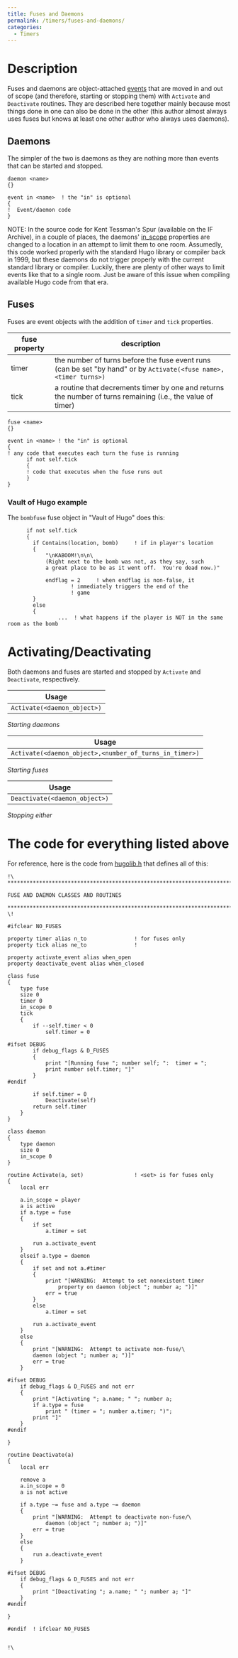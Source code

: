 ```yaml
---
title: Fuses and Daemons
permalink: /timers/fuses-and-daemons/
categories: 
  - Timers
---
```


# Description

Fuses and daemons are object-attached [events](timers/events/) that
are moved in and out of scope (and therefore, starting or stopping them)
with `Activate` and `Deactivate`
routines. They are described here together mainly because most things
done in one can also be done in the other (this author almost always
uses fuses but knows at least one other author who always uses daemons).

## Daemons

The simpler of the two is daemons as they are nothing more than events
that can be started and stopped.

    daemon <name>
    {}

    event in <name>  ! the "in" is optional
    {
    !  Event/daemon code
    }

NOTE:   In the source code for Kent Tessman's Spur (available on the IF Archive), in a couple of places, the daemons' [in_scope](/scope/in_scope/) properties are changed to a location in an attempt to limit them to one room.  Assumedly, this code worked properly with the standard Hugo library or compiler back in 1999, but these daemons do not trigger properly with the current standard library or compiler.  Luckily, there are plenty of other ways to limit events like that to a single room.  Just be aware of this issue when compiling available Hugo code from that era.

## Fuses

Fuses are event objects with the addition of `timer` and `tick`
properties.

| fuse property | description                                                                                                           |
|---------------|-----------------------------------------------------------------------------------------------------------------------|
| timer         | the number of turns before the fuse event runs (can be set "by hand" or by `Activate(<fuse name>, <timer turns>)`     |
| tick          | a routine that decrements timer by one and returns the number of turns remaining (i.e., the value of timer)           |

    fuse <name>
    {}

    event in <name> ! the "in" is optional
    {
    ! any code that executes each turn the fuse is running
          if not self.tick
          {
          ! code that executes when the fuse runs out
          }
    }

### Vault of Hugo example

The `bombfuse` fuse object in "Vault of Hugo" does this:

          if not self.tick
          {
            if Contains(location, bomb)     ! if in player's location
            {
                "\nKABOOM!\n\n\
                (Right next to the bomb was not, as they say, such
                a great place to be as it went off.  You're dead now.)"

                endflag = 2     ! when endflag is non-false, it
                        ! immediately triggers the end of the
                        ! game
            }
            else
            {
                    ...  ! what happens if the player is NOT in the same room as the bomb

# Activating/Deactivating

Both daemons and fuses are started and stopped by `Activate` and
`Deactivate`, respectively.

| Usage                         |
|-------------------------------|
| `Activate(<daemon_object>)` |

*Starting daemons*

| Usage                                                      |
|------------------------------------------------------------|
| `Activate(<daemon_object>,<number_of_turns_in_timer>)` |

*Starting fuses*

| Usage                           |
|---------------------------------|
| `Deactivate(<daemon_object>)` |

*Stopping either*

# The code for everything listed above

For reference, here is the code from [hugolib.h](library/hugolib.h/)
that defines all of this:

    !\
    *****************************************************************************

    FUSE AND DAEMON CLASSES AND ROUTINES

    *****************************************************************************
    \!

    #ifclear NO_FUSES

    property timer alias n_to               ! for fuses only
    property tick alias ne_to               !

    property activate_event alias when_open
    property deactivate_event alias when_closed

    class fuse
    {
        type fuse
        size 0
        timer 0
        in_scope 0
        tick
        {
            if --self.timer < 0
                self.timer = 0

    #ifset DEBUG
            if debug_flags & D_FUSES
            {
                print "[Running fuse "; number self; ":  timer = ";
                print number self.timer; "]"
            }
    #endif

            if self.timer = 0
                Deactivate(self)
            return self.timer
        }
    }

    class daemon
    {
        type daemon
        size 0
        in_scope 0
    }

    routine Activate(a, set)                ! <set> is for fuses only
    {
        local err

        a.in_scope = player
        a is active
        if a.type = fuse
        {
            if set
                a.timer = set

            run a.activate_event
        }
        elseif a.type = daemon
        {
            if set and not a.#timer
            {
                print "[WARNING:  Attempt to set nonexistent timer
                    property on daemon (object "; number a; ")]"
                err = true
            }
            else
                a.timer = set

            run a.activate_event
        }
        else
        {
            print "[WARNING:  Attempt to activate non-fuse/\
            daemon (object "; number a; ")]"
            err = true
        }

    #ifset DEBUG
        if debug_flags & D_FUSES and not err
        {
            print "[Activating "; a.name; " "; number a;
            if a.type = fuse
                print " (timer = "; number a.timer; ")";
            print "]"
        }
    #endif

    }

    routine Deactivate(a)
    {
        local err

        remove a
        a.in_scope = 0
        a is not active

        if a.type ~= fuse and a.type ~= daemon
        {
            print "[WARNING:  Attempt to deactivate non-fuse/\
                daemon (object "; number a; ")]"
            err = true
        }
        else
        {
            run a.deactivate_event
        }

    #ifset DEBUG
        if debug_flags & D_FUSES and not err
        {
            print "[Deactivating "; a.name; " "; number a; "]"
        }
    #endif

    }

    #endif  ! ifclear NO_FUSES


    !\
